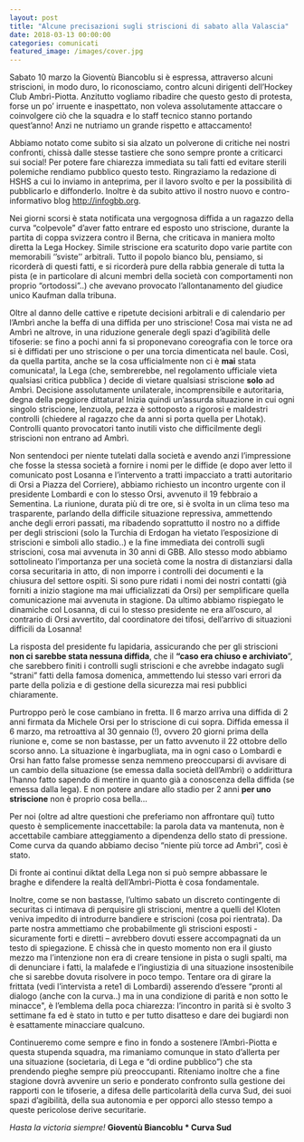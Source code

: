 ```yaml
---
layout: post
title: "Alcune precisazioni sugli striscioni di sabato alla Valascia"
date: 2018-03-13 00:00:00
categories: comunicati
featured_image: /images/cover.jpg
---
```


Sabato 10 marzo la Gioventù Biancoblu si è espressa, attraverso alcuni 
striscioni, in modo duro, lo riconosciamo, contro alcuni dirigenti 
dell’Hockey Club Ambrì-Piotta. Anzitutto vogliamo ribadire che questo 
gesto di protesta, forse un po’ irruente e inaspettato, non voleva 
assolutamente attaccare o coinvolgere ciò che la squadra e lo staff 
tecnico stanno portando quest’anno! Anzi ne nutriamo un grande rispetto 
e attaccamento!

Abbiamo notato come subito si sia alzato un polverone di critiche nei 
nostri confronti, chissà dalle stesse tastiere che sono sempre pronte a 
criticarci sui social! Per potere fare chiarezza immediata su tali fatti 
ed evitare sterili polemiche rendiamo pubblico questo testo. Ringraziamo 
la redazione di HSHS a cui lo inviamo in anteprima, per il lavoro svolto 
e per la possibilità di pubblicarlo e diffonderlo. Inoltre è da subito 
attivo il nostro nuovo e contro-informativo blog <http://infogbb.org>. 

Nei giorni scorsi è stata notificata una vergognosa diffida a un ragazzo 
della curva “colpevole” d’aver fatto entrare ed esposto uno striscione, 
durante la partita di coppa svizzera contro il Berna, che criticava in 
maniera molto diretta la Lega Hockey. Simile striscione era scaturito 
dopo varie partite con memorabili ‘’sviste’’ arbitrali. Tutto il popolo 
bianco blu, pensiamo, si ricorderà di questi fatti, e si ricorderà pure 
della rabbia generale di tutta la pista (e in particolare di alcuni 
membri della società con comportamenti non proprio “ortodossi”..) che 
avevano provocato l’allontanamento del giudice unico Kaufman dalla 
tribuna. 

Oltre al danno delle cattive e ripetute decisioni arbitrali e di 
calendario per l’Ambrì anche la beffa di una diffida per uno striscione! 
Cosa mai vista ne ad Ambrì ne altrove, in una riduzione generale degli 
spazi d’agibilità delle tifoserie: se fino a pochi anni fa si 
proponevano coreografia con le torce ora si è diffidati per uno 
striscione o per una torcia dimenticata nel baule.
Così, da quella partita, anche se la cosa ufficialmente non ci è **mai** 
stata comunicata!, la Lega (che, sembrerebbe, nel regolamento ufficiale 
vieta qualsiasi critica pubblica ) decide di vietare qualsiasi 
striscione **solo** ad Ambrì. Decisione assolutamente unilaterale, 
incomprensibile e autoritaria, degna della peggiore dittatura! Inizia 
quindi un’assurda situazione in cui ogni singolo striscione, lenzuola, 
pezza è sottoposto a rigorosi e maldestri controlli (chiedere al ragazzo 
che da anni si porta quella per Lhotak). Controlli quanto provocatori 
tanto inutili visto che difficilmente degli striscioni non entrano ad 
Ambrì.

Non sentendoci per niente tutelati dalla società e avendo anzi 
l’impressione che fosse la stessa società a fornire i nomi per le 
diffide (e dopo aver letto il comunicato post Losanna e l’intervento a 
tratti impacciato a tratti autoritario di Orsi a Piazza del Corriere), 
abbiamo richiesto un incontro urgente con il presidente Lombardi e con 
lo stesso Orsi, avvenuto il 19 febbraio a Sementina. La riunione, durata 
più di tre ore, si è svolta in un clima teso ma trasparente, parlando 
della difficile situazione repressiva, ammettendo anche degli errori 
passati, ma ribadendo soprattutto il nostro no a diffide per degli 
striscioni (solo la Turchia di Erdogan ha vietato l’esposizione di 
striscioni e simboli allo stadio..) e la fine immediata dei controlli 
sugli striscioni, cosa mai avvenuta in 30 anni di GBB. Allo stesso modo 
abbiamo sottolineato l’importanza per una società come la nostra di 
distanziarsi dalla corsa securitaria in atto, di non imporre i controlli 
dei documenti e la chiusura del settore ospiti. Si sono pure ridati i 
nomi dei nostri contatti (già forniti a inizio stagione ma mai 
ufficializzati da Orsi) per semplificare quella comunicazione mai 
avvenuta in stagione. Da ultimo abbiamo rispiegato le dinamiche col 
Losanna, di cui lo stesso presidente ne era all’oscuro, al contrario di 
Orsi avvertito, dal coordinatore dei tifosi, dell’arrivo di situazioni 
difficili da Losanna!

La risposta del presidente fu lapidaria, assicurando che per gli 
striscioni **non ci sarebbe stata nessuna diffida**, che il **“caso era 
chiuso e archiviato**”, che sarebbero finiti i controlli sugli 
striscioni e che avrebbe indagato sugli “strani” fatti della famosa 
domenica, ammettendo lui stesso vari errori da parte della polizia e di 
gestione della sicurezza mai resi pubblici chiaramente.

Purtroppo però le cose cambiano in fretta. Il 6 marzo arriva una diffida 
di 2 anni firmata da Michele Orsi per lo striscione di cui sopra. 
Diffida emessa il 6 marzo, ma retroattiva al 30 gennaio (!), ovvero 20 
giorni prima della riunione e, come se non bastasse, per un fatto 
avvenuto il 22 ottobre dello scorso anno. La situazione è ingarbugliata, 
ma in ogni caso o Lombardi e Orsi han fatto false promesse senza nemmeno 
preoccuparsi di avvisare di un cambio della situazione (se emessa dalla 
società dell’Ambrì) o addirittura l’hanno fatto sapendo di mentire in 
quanto già a conoscenza della diffida (se emessa dalla lega).
E non potere andare allo stadio per 2 anni **per uno striscione** non è 
proprio cosa bella…  

Per noi (oltre ad altre questioni che preferiamo non affrontare qui) 
tutto questo è semplicemente inaccettabile: la parola data va mantenuta, 
non è accettabile cambiare atteggiamento a dipendenza dello stato di 
pressione. Come curva da quando abbiamo deciso “niente più torce ad 
Ambrì”, così è stato. 

Di fronte ai continui diktat della Lega non si può sempre abbassare le 
braghe e difendere la realtà dell’Ambrì-Piotta è cosa fondamentale.  

Inoltre, come se non bastasse, l’ultimo sabato un discreto contingente 
di securitas ci intimava di perquisire gli striscioni, mentre a quelli 
del Kloten veniva impedito di introdurre bandiere e striscioni (cosa poi 
rientrata).
Da parte nostra ammettiamo che probabilmente gli striscioni esposti - 
sicuramente forti e diretti – avrebbero dovuti essere accompagnati da un 
testo di spiegazione. E chissà che in questo momento non era il giusto 
mezzo ma l’intenzione non era di creare tensione in pista o sugli 
spalti, ma di denunciare i fatti, la malafede e l’ingiustizia di una 
situazione insostenibile che si sarebbe dovuta risolvere in poco tempo. 
Tentare ora di girare la frittata (vedi l’intervista a rete1 di 
Lombardi) asserendo d’essere “pronti al dialogo (anche con la curva..) 
ma in una condizione di parità e non sotto le minacce", è l’emblema 
della poca chiarezza: l’incontro in parità si è svolto 3 settimane fa ed 
è stato in tutto e per tutto disatteso e dare dei bugiardi non è 
esattamente minacciare qualcuno.

Continueremo come sempre e fino in fondo a sostenere l’Ambrì-Piotta e 
questa stupenda squadra, ma rimaniamo comunque in stato d’allerta per 
una situazione (societaria, di Lega e “di ordine pubblico”) che sta 
prendendo pieghe sempre più preoccupanti. Riteniamo inoltre che a fine 
stagione dovrà avvenire un serio e ponderato confronto sulla gestione 
dei rapporti con le tifoserie, a difesa delle particolarità della curva 
Sud, dei suoi spazi d’agibilità, della sua autonomia e per opporci allo 
stesso tempo a queste pericolose derive securitarie.


_Hasta la victoria siempre!_
**Gioventù Biancoblu * Curva Sud**

